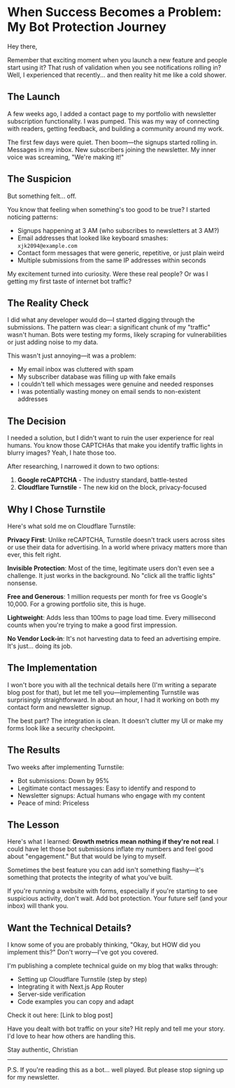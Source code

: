 # When Success Becomes a Problem: My Bot Protection Journey

Hey there,

Remember that exciting moment when you launch a new feature and people start using it? That rush of validation when you see notifications rolling in? Well, I experienced that recently... and then reality hit me like a cold shower.

## The Launch

A few weeks ago, I added a contact page to my portfolio with newsletter subscription functionality. I was pumped. This was my way of connecting with readers, getting feedback, and building a community around my work.

The first few days were quiet. Then boom—the signups started rolling in. Messages in my inbox. New subscribers joining the newsletter. My inner voice was screaming, "We're making it!"

## The Suspicion

But something felt... off.

You know that feeling when something's too good to be true? I started noticing patterns:
- Signups happening at 3 AM (who subscribes to newsletters at 3 AM?)
- Email addresses that looked like keyboard smashes: `xjk2094@example.com`
- Contact form messages that were generic, repetitive, or just plain weird
- Multiple submissions from the same IP addresses within seconds

My excitement turned into curiosity. Were these real people? Or was I getting my first taste of internet bot traffic?

## The Reality Check

I did what any developer would do—I started digging through the submissions. The pattern was clear: a significant chunk of my "traffic" wasn't human. Bots were testing my forms, likely scraping for vulnerabilities or just adding noise to my data.

This wasn't just annoying—it was a problem:
- My email inbox was cluttered with spam
- My subscriber database was filling up with fake emails
- I couldn't tell which messages were genuine and needed responses
- I was potentially wasting money on email sends to non-existent addresses

## The Decision

I needed a solution, but I didn't want to ruin the user experience for real humans. You know those CAPTCHAs that make you identify traffic lights in blurry images? Yeah, I hate those too.

After researching, I narrowed it down to two options:
1. **Google reCAPTCHA** - The industry standard, battle-tested
2. **Cloudflare Turnstile** - The new kid on the block, privacy-focused

## Why I Chose Turnstile

Here's what sold me on Cloudflare Turnstile:

**Privacy First**: Unlike reCAPTCHA, Turnstile doesn't track users across sites or use their data for advertising. In a world where privacy matters more than ever, this felt right.

**Invisible Protection**: Most of the time, legitimate users don't even see a challenge. It just works in the background. No "click all the traffic lights" nonsense.

**Free and Generous**: 1 million requests per month for free vs Google's 10,000. For a growing portfolio site, this is huge.

**Lightweight**: Adds less than 100ms to page load time. Every millisecond counts when you're trying to make a good first impression.

**No Vendor Lock-in**: It's not harvesting data to feed an advertising empire. It's just... doing its job.

## The Implementation

I won't bore you with all the technical details here (I'm writing a separate blog post for that), but let me tell you—implementing Turnstile was surprisingly straightforward. In about an hour, I had it working on both my contact form and newsletter signup.

The best part? The integration is clean. It doesn't clutter my UI or make my forms look like a security checkpoint.

## The Results

Two weeks after implementing Turnstile:
- Bot submissions: Down by 95%
- Legitimate contact messages: Easy to identify and respond to
- Newsletter signups: Actual humans who engage with my content
- Peace of mind: Priceless

## The Lesson

Here's what I learned: **Growth metrics mean nothing if they're not real**. I could have let those bot submissions inflate my numbers and feel good about "engagement." But that would be lying to myself.

Sometimes the best feature you can add isn't something flashy—it's something that protects the integrity of what you've built.

If you're running a website with forms, especially if you're starting to see suspicious activity, don't wait. Add bot protection. Your future self (and your inbox) will thank you.

## Want the Technical Details?

I know some of you are probably thinking, "Okay, but HOW did you implement this?" Don't worry—I've got you covered.

I'm publishing a complete technical guide on my blog that walks through:
- Setting up Cloudflare Turnstile (step by step)
- Integrating it with Next.js App Router
- Server-side verification
- Code examples you can copy and adapt

Check it out here: [Link to blog post]

Have you dealt with bot traffic on your site? Hit reply and tell me your story. I'd love to hear how others are handling this.

Stay authentic,
Christian

---

P.S. If you're reading this as a bot... well played. But please stop signing up for my newsletter.
